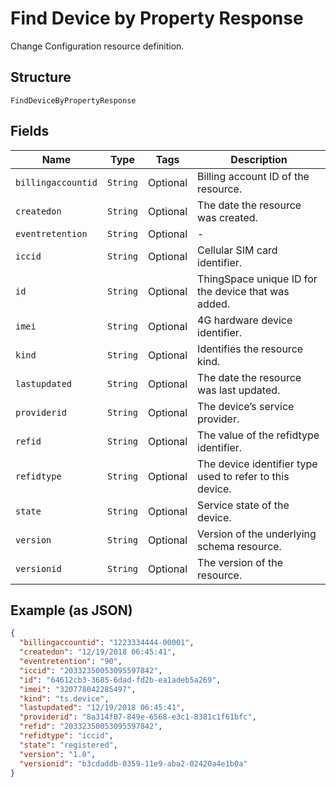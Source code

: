 
# Find Device by Property Response

Change Configuration resource definition.

## Structure

`FindDeviceByPropertyResponse`

## Fields

| Name | Type | Tags | Description |
|  --- | --- | --- | --- |
| `billingaccountid` | `String` | Optional | Billing account ID of the resource. |
| `createdon` | `String` | Optional | The date the resource was created. |
| `eventretention` | `String` | Optional | - |
| `iccid` | `String` | Optional | Cellular SIM card identifier. |
| `id` | `String` | Optional | ThingSpace unique ID for the device that was added. |
| `imei` | `String` | Optional | 4G hardware device identifier. |
| `kind` | `String` | Optional | Identifies the resource kind. |
| `lastupdated` | `String` | Optional | The date the resource was last updated. |
| `providerid` | `String` | Optional | The device’s service provider. |
| `refid` | `String` | Optional | The value of the refidtype identifier. |
| `refidtype` | `String` | Optional | The device identifier type used to refer to this device. |
| `state` | `String` | Optional | Service state of the device. |
| `version` | `String` | Optional | Version of the underlying schema resource. |
| `versionid` | `String` | Optional | The version of the resource. |

## Example (as JSON)

```json
{
  "billingaccountid": "1223334444-00001",
  "createdon": "12/19/2018 06:45:41",
  "eventretention": "90",
  "iccid": "20332350053095597842",
  "id": "64612cb3-3685-6dad-fd2b-ea1adeb5a269",
  "imei": "320778042285497",
  "kind": "ts.device",
  "lastupdated": "12/19/2018 06:45:41",
  "providerid": "8a314f07-849e-6568-e3c1-8381c1f61bfc",
  "refid": "20332350053095597842",
  "refidtype": "iccid",
  "state": "registered",
  "version": "1.0",
  "versionid": "b3cdaddb-0359-11e9-aba2-02420a4e1b0a"
}
```

